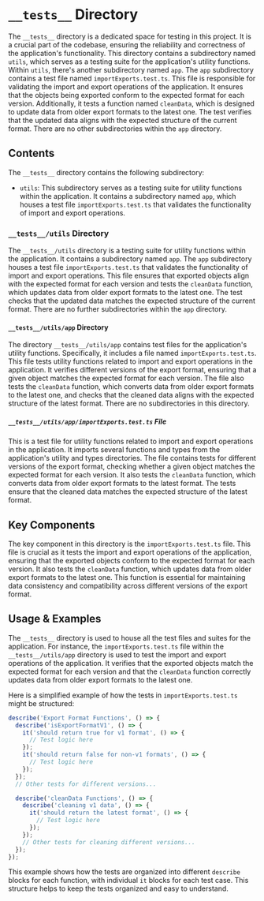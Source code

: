 
# `__tests__` Directory

The `__tests__` directory is a dedicated space for testing in this project. It is a crucial part of the codebase, ensuring the reliability and correctness of the application's functionality. This directory contains a subdirectory named `utils`, which serves as a testing suite for the application's utility functions. Within `utils`, there's another subdirectory named `app`. The `app` subdirectory contains a test file named `importExports.test.ts`. This file is responsible for validating the import and export operations of the application. It ensures that the objects being exported conform to the expected format for each version. Additionally, it tests a function named `cleanData`, which is designed to update data from older export formats to the latest one. The test verifies that the updated data aligns with the expected structure of the current format. There are no other subdirectories within the `app` directory.

## Contents

The `__tests__` directory contains the following subdirectory:

- `utils`: This subdirectory serves as a testing suite for utility functions within the application. It contains a subdirectory named `app`, which houses a test file `importExports.test.ts` that validates the functionality of import and export operations.

### `__tests__/utils` Directory

The `__tests__/utils` directory is a testing suite for utility functions within the application. It contains a subdirectory named `app`. The `app` subdirectory houses a test file `importExports.test.ts` that validates the functionality of import and export operations. This file ensures that exported objects align with the expected format for each version and tests the `cleanData` function, which updates data from older export formats to the latest one. The test checks that the updated data matches the expected structure of the current format. There are no further subdirectories within the `app` directory.

#### `__tests__/utils/app` Directory

The directory `__tests__/utils/app` contains test files for the application's utility functions. Specifically, it includes a file named `importExports.test.ts`. This file tests utility functions related to import and export operations in the application. It verifies different versions of the export format, ensuring that a given object matches the expected format for each version. The file also tests the `cleanData` function, which converts data from older export formats to the latest one, and checks that the cleaned data aligns with the expected structure of the latest format. There are no subdirectories in this directory.

##### `__tests__/utils/app/importExports.test.ts` File

This is a test file for utility functions related to import and export operations in the application. It imports several functions and types from the application's utility and types directories. The file contains tests for different versions of the export format, checking whether a given object matches the expected format for each version. It also tests the `cleanData` function, which converts data from older export formats to the latest format. The tests ensure that the cleaned data matches the expected structure of the latest format.

## Key Components

The key component in this directory is the `importExports.test.ts` file. This file is crucial as it tests the import and export operations of the application, ensuring that the exported objects conform to the expected format for each version. It also tests the `cleanData` function, which updates data from older export formats to the latest one. This function is essential for maintaining data consistency and compatibility across different versions of the export format.

## Usage & Examples

The `__tests__` directory is used to house all the test files and suites for the application. For instance, the `importExports.test.ts` file within the `__tests__/utils/app` directory is used to test the import and export operations of the application. It verifies that the exported objects match the expected format for each version and that the `cleanData` function correctly updates data from older export formats to the latest one.

Here is a simplified example of how the tests in `importExports.test.ts` might be structured:

```javascript
describe('Export Format Functions', () => {
  describe('isExportFormatV1', () => {
    it('should return true for v1 format', () => {
      // Test logic here
    });
    it('should return false for non-v1 formats', () => {
      // Test logic here
    });
  });
  // Other tests for different versions...

  describe('cleanData Functions', () => {
    describe('cleaning v1 data', () => {
      it('should return the latest format', () => {
        // Test logic here
      });
    });
    // Other tests for cleaning different versions...
  });
});
```

This example shows how the tests are organized into different `describe` blocks for each function, with individual `it` blocks for each test case. This structure helps to keep the tests organized and easy to understand.
